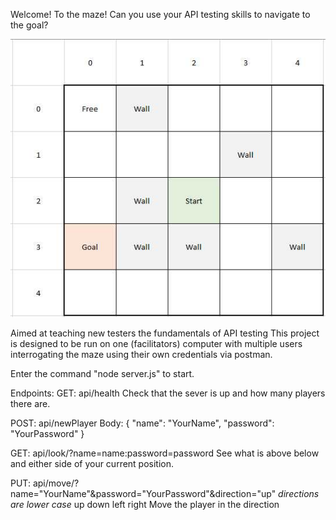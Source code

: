 Welcome! To the maze!
Can you use your API testing skills to navigate to the goal?


![](Images/The%20Maze.jpg)


Aimed at teaching new testers the fundamentals of API testing
This project is designed to be run on one (facilitators) computer with multiple users interrogating the maze using their own credentials via postman.

Enter the command "node server.js" to start.

Endpoints:
GET: api/health
Check that the sever is up and how many players there are.

POST: api/newPlayer
Body:
{
	"name": "YourName",
	"password": "YourPassword"
}

GET: api/look/?name=name:password=password
See what is above below and either side of your current position.


PUT: api/move/?name="YourName"&password="YourPassword"&direction="up"
*directions are lower case*
up
down
left
right
Move the player in the direction
